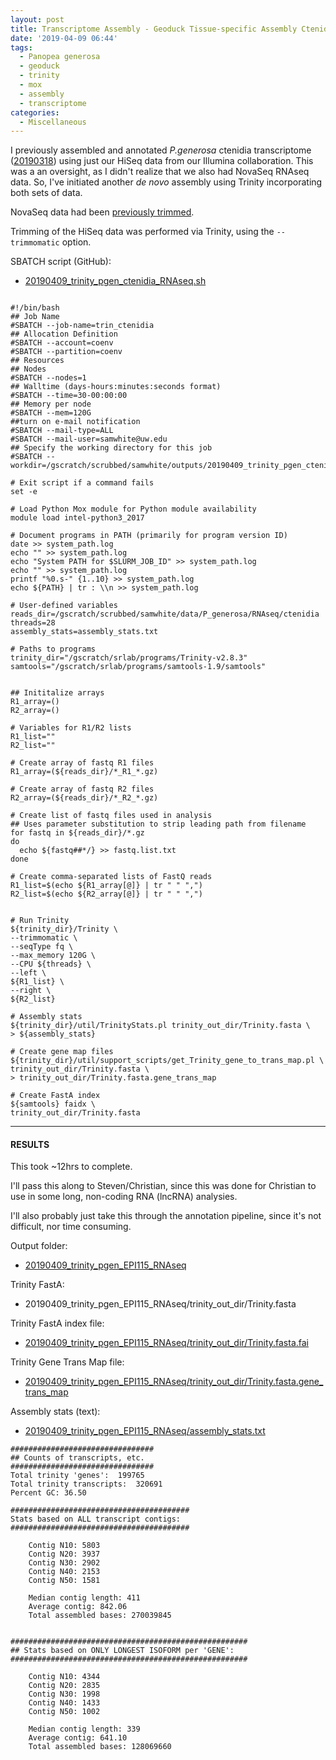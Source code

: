 ```yaml
---
layout: post
title: Transcriptome Assembly - Geoduck Tissue-specific Assembly Ctenidia with HiSeq and NovaSeq Data on Mox
date: '2019-04-09 06:44'
tags:
  - Panopea generosa
  - geoduck
  - trinity
  - mox
  - assembly
  - transcriptome
categories:
  - Miscellaneous
---
```


I previously assembled and annotated _P.generosa_ ctenidia transcriptome ([20190318](https://robertslab.github.io/sams-notebook/2019/03/18/Transcriptome-Annotation-Geoduck-Ctenidia-with-Trinotate-on-Mox.html)) using just our HiSeq data from our Illumina collaboration. This was a an oversight, as I didn't realize that we also had NovaSeq RNAseq data. So, I've initiated another _de novo_ assembly using Trinity incorporating both sets of data.

NovaSeq data had been [previously trimmed](https://robertslab.github.io/sams-notebook/2018/01/25/adapter-trimming-and-fastqc-illumina-geoduck-novaseq-data.html).

Trimming of the HiSeq data was performed via Trinity, using the `--trimmomatic` option.

SBATCH script (GitHub):

- [20190409_trinity_pgen_ctenidia_RNAseq.sh](https://github.com/RobertsLab/sams-notebook/blob/master/sbatch_scripts/20190409_trinity_pgen_ctenidia_RNAseq.sh)

<pre><code>
#!/bin/bash
## Job Name
#SBATCH --job-name=trin_ctenidia
## Allocation Definition
#SBATCH --account=coenv
#SBATCH --partition=coenv
## Resources
## Nodes
#SBATCH --nodes=1
## Walltime (days-hours:minutes:seconds format)
#SBATCH --time=30-00:00:00
## Memory per node
#SBATCH --mem=120G
##turn on e-mail notification
#SBATCH --mail-type=ALL
#SBATCH --mail-user=samwhite@uw.edu
## Specify the working directory for this job
#SBATCH --workdir=/gscratch/scrubbed/samwhite/outputs/20190409_trinity_pgen_ctenidia_RNAseq

# Exit script if a command fails
set -e

# Load Python Mox module for Python module availability
module load intel-python3_2017

# Document programs in PATH (primarily for program version ID)
date >> system_path.log
echo "" >> system_path.log
echo "System PATH for $SLURM_JOB_ID" >> system_path.log
echo "" >> system_path.log
printf "%0.s-" {1..10} >> system_path.log
echo ${PATH} | tr : \\n >> system_path.log

# User-defined variables
reads_dir=/gscratch/scrubbed/samwhite/data/P_generosa/RNAseq/ctenidia
threads=28
assembly_stats=assembly_stats.txt

# Paths to programs
trinity_dir="/gscratch/srlab/programs/Trinity-v2.8.3"
samtools="/gscratch/srlab/programs/samtools-1.9/samtools"


## Inititalize arrays
R1_array=()
R2_array=()

# Variables for R1/R2 lists
R1_list=""
R2_list=""

# Create array of fastq R1 files
R1_array=(${reads_dir}/*_R1_*.gz)

# Create array of fastq R2 files
R2_array=(${reads_dir}/*_R2_*.gz)

# Create list of fastq files used in analysis
## Uses parameter substitution to strip leading path from filename
for fastq in ${reads_dir}/*.gz
do
  echo ${fastq##*/} >> fastq.list.txt
done

# Create comma-separated lists of FastQ reads
R1_list=$(echo ${R1_array[@]} | tr " " ",")
R2_list=$(echo ${R2_array[@]} | tr " " ",")


# Run Trinity
${trinity_dir}/Trinity \
--trimmomatic \
--seqType fq \
--max_memory 120G \
--CPU ${threads} \
--left \
${R1_list} \
--right \
${R2_list}

# Assembly stats
${trinity_dir}/util/TrinityStats.pl trinity_out_dir/Trinity.fasta \
> ${assembly_stats}

# Create gene map files
${trinity_dir}/util/support_scripts/get_Trinity_gene_to_trans_map.pl \
trinity_out_dir/Trinity.fasta \
> trinity_out_dir/Trinity.fasta.gene_trans_map

# Create FastA index
${samtools} faidx \
trinity_out_dir/Trinity.fasta
</code></pre>

---

#### RESULTS

This took ~12hrs to complete.

I'll pass this along to Steven/Christian, since this was done for Christian to use in some long, non-coding RNA (lncRNA) analysies.

I'll also probably just take this through the annotation pipeline, since it's not difficult, nor time consuming.

Output folder:

- [20190409_trinity_pgen_EPI115_RNAseq](http://gannet.fish.washington.edu/Atumefaciens/20190409_trinity_pgen_EPI115_RNAseq/)

Trinity FastA:

- 20190409_trinity_pgen_EPI115_RNAseq/trinity_out_dir/Trinity.fasta[](http://gannet.fish.washington.edu/Atumefaciens/20190409_trinity_pgen_EPI115_RNAseq/trinity_out_dir/Trinity.fasta)

Trinity FastA index file:

- [20190409_trinity_pgen_EPI115_RNAseq/trinity_out_dir/Trinity.fasta.fai](http://gannet.fish.washington.edu/Atumefaciens/20190409_trinity_pgen_EPI115_RNAseq/trinity_out_dir/Trinity.fasta.fai)

Trinity Gene Trans Map file:

- [20190409_trinity_pgen_EPI115_RNAseq/trinity_out_dir/Trinity.fasta.gene_trans_map](http://gannet.fish.washington.edu/Atumefaciens/20190409_trinity_pgen_EPI115_RNAseq/trinity_out_dir/Trinity.fasta.gene_trans_map)


Assembly stats (text):

- [20190409_trinity_pgen_EPI115_RNAseq/assembly_stats.txt](http://gannet.fish.washington.edu/Atumefaciens/20190409_trinity_pgen_EPI115_RNAseq/assembly_stats.txt)

```
################################
## Counts of transcripts, etc.
################################
Total trinity 'genes':	199765
Total trinity transcripts:	320691
Percent GC: 36.50

########################################
Stats based on ALL transcript contigs:
########################################

	Contig N10: 5803
	Contig N20: 3937
	Contig N30: 2902
	Contig N40: 2153
	Contig N50: 1581

	Median contig length: 411
	Average contig: 842.06
	Total assembled bases: 270039845


#####################################################
## Stats based on ONLY LONGEST ISOFORM per 'GENE':
#####################################################

	Contig N10: 4344
	Contig N20: 2835
	Contig N30: 1998
	Contig N40: 1433
	Contig N50: 1002

	Median contig length: 339
	Average contig: 641.10
	Total assembled bases: 128069660
  ```
